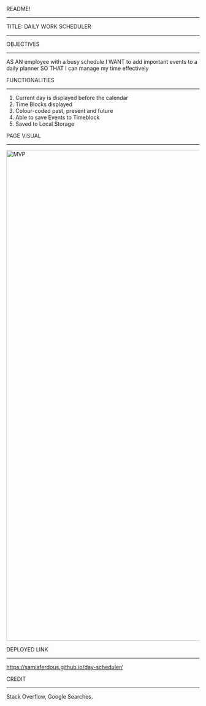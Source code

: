 README!
______________________________________________________

TITLE: DAILY WORK SCHEDULER
______________________________________________________


OBJECTIVES
______________________________________________________
AS AN employee with a busy schedule
I WANT to add important events to a daily planner
SO THAT I can manage my time effectively


FUNCTIONALITIES
______________________________________________________
1) Current day is displayed before the calendar
2) Time Blocks displayed
3) Colour-coded past, present and future
4) Able to save Events to Timeblock
5) Saved to Local Storage


PAGE VISUAL
______________________________________________________
<img width="1280" alt="MVP" src="https://user-images.githubusercontent.com/77371739/112782538-44ef9200-901b-11eb-8599-79977356f8c0.png">


DEPLOYED LINK
______________________________________________________
https://samiaferdous.github.io/day-scheduler/


CREDIT
______________________________________________________
Stack Overflow, Google Searches.